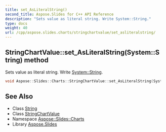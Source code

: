 ```yaml
---
title: set_AsLiteralString()
second_title: Aspose.Slides for C++ API Reference
description: "Sets value as literal string. Write System::String."
type: docs
weight: 40
url: /cpp/aspose.slides.charts/stringchartvalue/set_asliteralstring/
---
```

## StringChartValue::set_AsLiteralString(System::String) method


Sets value as literal string. Write [System::String](../../../system/string/).

```cpp
void Aspose::Slides::Charts::StringChartValue::set_AsLiteralString(System::String value) override
```

## See Also

* Class [String](../../system/string/)
* Class [StringChartValue](./)
* Namespace [Aspose::Slides::Charts](../)
* Library [Aspose.Slides](../../)